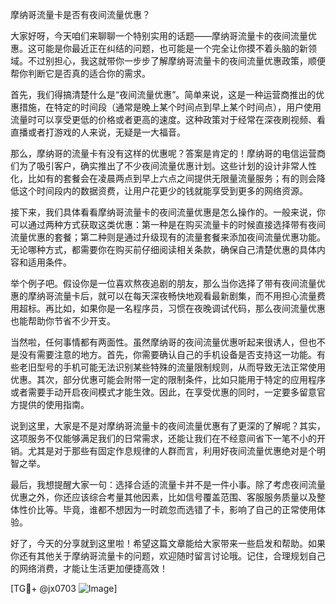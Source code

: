 摩纳哥流量卡是否有夜间流量优惠？

大家好呀，今天咱们来聊聊一个特别实用的话题——摩纳哥流量卡的夜间流量优惠。这可能是你最近正在纠结的问题，也可能是一个完全让你摸不着头脑的新领域。不过别担心，我这就带你一步步了解摩纳哥流量卡的夜间流量优惠政策，顺便帮你判断它是否真的适合你的需求。

首先，我们得搞清楚什么是“夜间流量优惠”。简单来说，这是一种运营商推出的优惠措施，在特定的时间段（通常是晚上某个时间点到早上某个时间点），用户使用流量时可以享受更低的价格或者更高的速度。这种政策对于经常在深夜刷视频、看直播或者打游戏的人来说，无疑是一大福音。

那么，摩纳哥的流量卡有没有这样的优惠呢？答案是肯定的！摩纳哥的电信运营商们为了吸引客户，确实推出了不少夜间流量优惠计划。这些计划的设计非常人性化，比如有的套餐会在凌晨两点到早上六点之间提供无限量流量服务；有的则会降低这个时间段内的数据资费，让用户花更少的钱就能享受到更多的网络资源。

接下来，我们具体看看摩纳哥流量卡的夜间流量优惠是怎么操作的。一般来说，你可以通过两种方式获取这类优惠：第一种是在购买流量卡的时候直接选择带有夜间流量优惠的套餐；第二种则是通过升级现有的流量套餐来添加夜间流量优惠功能。无论哪种方式，都需要你在购买前仔细阅读相关条款，确保自己清楚优惠的具体内容和适用条件。

举个例子吧。假设你是一位喜欢熬夜追剧的朋友，那么当你选择了带有夜间流量优惠的摩纳哥流量卡后，就可以在每天深夜畅快地观看最新剧集，而不用担心流量费用超标。再比如，如果你是一名程序员，习惯在夜晚调试代码，那么夜间流量优惠也能帮助你节省不少开支。

当然啦，任何事情都有两面性。虽然摩纳哥的夜间流量优惠听起来很诱人，但也不是没有需要注意的地方。首先，你需要确认自己的手机设备是否支持这一功能。有些老旧型号的手机可能无法识别某些特殊的流量限制规则，从而导致无法正常使用优惠。其次，部分优惠可能会附带一定的限制条件，比如只能用于特定的应用程序或者需要手动开启夜间模式才能生效。因此，在享受优惠的同时，一定要多留意官方提供的使用指南。

说到这里，大家是不是对摩纳哥流量卡的夜间流量优惠有了更深的了解呢？其实，这项服务不仅能够满足我们的日常需求，还能让我们在不经意间省下一笔不小的开销。尤其是对于那些有固定作息规律的人群而言，利用好夜间流量优惠绝对是个明智之举。

最后，我想提醒大家一句：选择合适的流量卡并不是一件小事。除了考虑夜间流量优惠之外，你还应该综合考量其他因素，比如信号覆盖范围、客服服务质量以及整体性价比等。毕竟，谁都不想因为一时疏忽而选错了卡，影响了自己的正常使用体验。

好了，今天的分享就到这里啦！希望这篇文章能给大家带来一些启发和帮助。如果你还有其他关于摩纳哥流量卡的问题，欢迎随时留言讨论哦。记住，合理规划自己的网络消费，才能让生活更加便捷高效！

[TG💪+ @jx0703 ![Image](https://github.com/user-attachments/assets/dbca1d08-cadb-493c-b0ec-ad6f7a83f270)]
